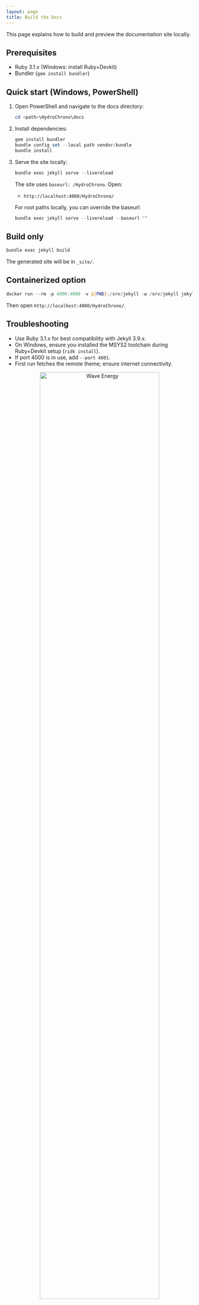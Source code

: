 ```yaml
---
layout: page
title: Build the Docs
---
```


This page explains how to build and preview the documentation site locally.

## Prerequisites

- Ruby 3.1.x (Windows: install Ruby+Devkit)
- Bundler (`gem install bundler`)

## Quick start (Windows, PowerShell)

1. Open PowerShell and navigate to the docs directory:

   ```powershell
   cd <path>\HydroChrono\docs
   ```

2. Install dependencies:

   ```powershell
   gem install bundler
   bundle config set --local path vendor/bundle
   bundle install
   ```

3. Serve the site locally:

   ```powershell
   bundle exec jekyll serve --livereload
   ```

   The site uses `baseurl: /HydroChrono`. Open:

   - `http://localhost:4000/HydroChrono/`

   For root paths locally, you can override the baseurl:

   ```powershell
   bundle exec jekyll serve --livereload --baseurl ""
   ```

## Build only

```powershell
bundle exec jekyll build
```

The generated site will be in `_site/`.

## Containerized option

```powershell
docker run --rm -p 4000:4000 -v ${PWD}:/srv/jekyll -w /srv/jekyll jekyll/jekyll:3.9 jekyll serve --livereload
```

Then open `http://localhost:4000/HydroChrono/`.

## Troubleshooting

- Use Ruby 3.1.x for best compatibility with Jekyll 3.9.x.
- On Windows, ensure you installed the MSYS2 toolchain during Ruby+Devkit setup (`ridk install`).
- If port 4000 is in use, add `--port 4001`.
- First run fetches the remote theme; ensure internet connectivity.


<p align="center">
  <img src="https://nrel.github.io/HydroChrono/assets/img/wave_animation2.gif" alt="Wave Energy" width="80%" />
</p>